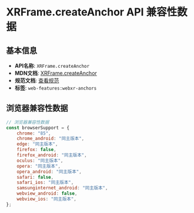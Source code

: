 # XRFrame.createAnchor API 兼容性数据

## 基本信息

- **API名称**: `XRFrame.createAnchor`
- **MDN文档**: [XRFrame.createAnchor](https://developer.mozilla.org/docs/Web/API/XRFrame/createAnchor)
- **规范文档**: [查看规范](https://immersive-web.github.io/anchors/#dom-xrframe-createanchor)
- **标签**: `web-features:webxr-anchors`

## 浏览器兼容性数据

```javascript
// 浏览器兼容性数据
const browserSupport = {
    chrome: "85",
    chrome_android: "同主版本",
    edge: "同主版本",
    firefox: false,
    firefox_android: "同主版本",
    oculus: "同主版本",
    opera: "同主版本",
    opera_android: "同主版本",
    safari: false,
    safari_ios: "同主版本",
    samsunginternet_android: "同主版本",
    webview_android: false,
    webview_ios: "同主版本",
};

```

